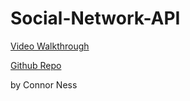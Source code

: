 # Social-Network-API

[Video Walkthrough](https://watch.screencastify.com/v/UOiiUMY4SBArro48DaT4)

[Github Repo](https://github.com/PengasKhan/Social-Network-API)

by Connor Ness
